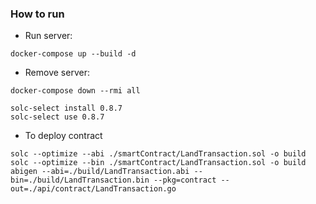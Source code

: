 ### How to run
- Run server:
```shell
docker-compose up --build -d
```
- Remove server:
```shell
docker-compose down --rmi all
```

```shell
solc-select install 0.8.7
solc-select use 0.8.7
```

- To deploy contract
```shell
solc --optimize --abi ./smartContract/LandTransaction.sol -o build 
solc --optimize --bin ./smartContract/LandTransaction.sol -o build
abigen --abi=./build/LandTransaction.abi --bin=./build/LandTransaction.bin --pkg=contract --out=./api/contract/LandTransaction.go
```